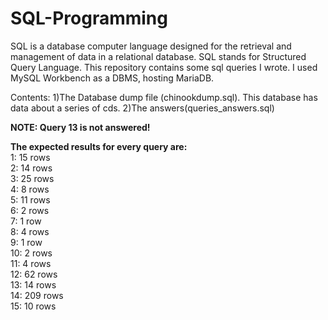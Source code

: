 # SQL-Programming
SQL is a database computer language designed for the retrieval and management of data in a relational database. SQL stands for Structured Query Language. This repository contains some sql queries I wrote. I used MySQL Workbench as a DBMS, hosting MariaDB.

Contents:
1)The Database dump file (chinookdump.sql). This database has data about a series of cds.
2)The answers(queries_answers.sql)

**NOTE: Query 13 is not answered!**

**The expected results for every query are:** \
1: 15 rows \
2: 14 rows \
3: 25 rows \
4: 8 rows \
5: 11 rows \
6: 2 rows \
7: 1 row \
8: 4 rows \
9: 1 row \
10: 2 rows \
11: 4 rows \
12: 62 rows \
13: 14 rows \
14: 209 rows \
15: 10 rows
